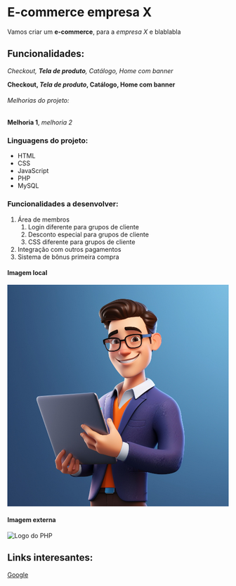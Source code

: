 # E-commerce empresa X

Vamos criar um **e-commerce**, para a *empresa X* e blablabla

## Funcionalidades:

_Checkout, **Tela de produto**, Catálogo, Home com banner_

**Checkout, _Tela de produto_, Catálogo, Home com banner**

###### Melhorias do projeto:

__Melhoria 1__, _melhoria 2_

### Linguagens do projeto:

* HTML
* CSS
* JavaScript
* PHP
* MySQL

### Funcionalidades a desenvolver:

1. Área de membros
   1. Login diferente para grupos de cliente
   2. Desconto especial para grupos de cliente
   3. CSS diferente para grupos de cliente 
2. Integração com outros pagamentos
3. Sistema de bônus primeira compra

#### Imagem local

![Logo do User](img/2150709814.jpg)

#### Imagem externa

![Logo do PHP](https://upload.wikimedia.org/wikipedia/commons/2/27/PHP-logo.svg)

## Links interesantes:

[Google](https://www.google.com)
